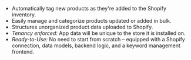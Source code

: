 - Automatically tag new products as they're added to the Shopify inventory.
- Easily manage and categorize products updated or added in bulk.
- Structures unorganized product data uploaded to Shopify.
- _Tenancy enforced:_ App data will be unique to the store it is installed on.
- _Ready-to-Use:_ No need to start from scratch – equipped with a Shopify connection, data models, backend logic, and a keyword management frontend.